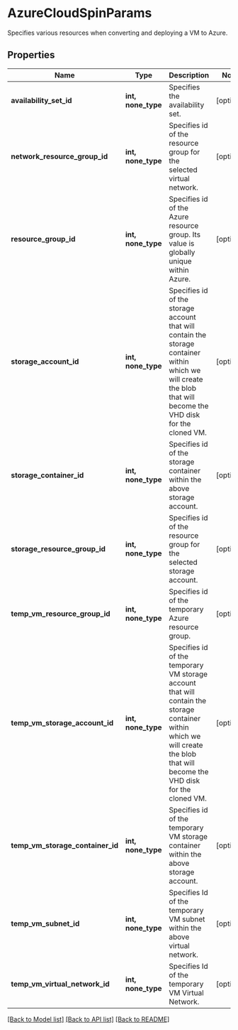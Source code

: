 # AzureCloudSpinParams

Specifies various resources when converting and deploying a VM to Azure.

## Properties
Name | Type | Description | Notes
------------ | ------------- | ------------- | -------------
**availability_set_id** | **int, none_type** | Specifies the availability set. | [optional] 
**network_resource_group_id** | **int, none_type** | Specifies id of the resource group for the selected virtual network. | [optional] 
**resource_group_id** | **int, none_type** | Specifies id of the Azure resource group. Its value is globally unique within Azure. | [optional] 
**storage_account_id** | **int, none_type** | Specifies id of the storage account that will contain the storage container within which we will create the blob that will become the VHD disk for the cloned VM. | [optional] 
**storage_container_id** | **int, none_type** | Specifies id of the storage container within the above storage account. | [optional] 
**storage_resource_group_id** | **int, none_type** | Specifies id of the resource group for the selected storage account. | [optional] 
**temp_vm_resource_group_id** | **int, none_type** | Specifies id of the temporary Azure resource group. | [optional] 
**temp_vm_storage_account_id** | **int, none_type** | Specifies id of the temporary VM storage account that will contain the storage container within which we will create the blob that will become the VHD disk for the cloned VM. | [optional] 
**temp_vm_storage_container_id** | **int, none_type** | Specifies id of the temporary VM storage container within the above storage account. | [optional] 
**temp_vm_subnet_id** | **int, none_type** | Specifies Id of the temporary VM subnet within the above virtual network. | [optional] 
**temp_vm_virtual_network_id** | **int, none_type** | Specifies Id of the temporary VM Virtual Network. | [optional] 

[[Back to Model list]](../README.md#documentation-for-models) [[Back to API list]](../README.md#documentation-for-api-endpoints) [[Back to README]](../README.md)


